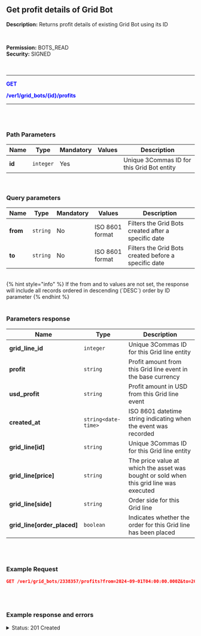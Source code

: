 ## Get profit details of Grid Bot<br>

**Description:** Returns profit details of existing Grid Bot using its ID<br>

<br>

**Permission:** BOTS_READ<br>
**Security:** SIGNED<br>
<br>
<br>

-------- 

<mark style="color:blue;background-color:white"> **GET**

<mark style="color:blue;background-color:white"> **/ver1/grid_bots/{id}/profits**

-------- 

<br>
<br>


### Path Parameters<br>

| Name | Type |	Mandatory |	Values	| Description|
|------|------|-----------|-----------------|------------|
|**id**  | `integer` | Yes |	| Unique 3Commas ID for this Grid Bot entity |

<br>

### Query parameters<br>

| Name | Type |	Mandatory |	Values	| Description|
|------|------|-----------|-----------------|------------|
|**from**  | `string` | No | ISO 8601 format	| Filters the Grid Bots created after a specific date |
|**to**  | `string` | No | ISO 8601 format	| Filters the Grid Bots created before a specific date |

<br>
{% hint style="info" %}
If the from and to values are not set, the response will include all records ordered in descending (`DESC`) order by ID parameter
{% endhint %}
<br>
<br>

### Parameters response<br>

| Name | Type | Description|
|------|------|-----------------|
|**grid_line_id**  | `integer` | Unique 3Commas ID for this Grid line entity |
|**profit**  | `string` | Profit amount from this Grid line event in the base currency |
|**usd_profit**  | `string` | Profit amount in USD from this Grid line event |
|**created_at**  | `string<date-time>` | ISO 8601 datetime string indicating when the event was recorded |
|**grid_line[id]**  | `string` | Unique 3Commas ID for this Grid line entity |
|**grid_line[price]**  | `string` | The price value at which the asset was bought or sold when this grid line was executed |
|**grid_line[side]**  | `string` | Order side for this Grid line |
|**grid_line[order_placed]**  | `boolean` | Indicates whether the order for this Grid line has been placed |
<br>
<br>

### Example Request<br>

```json
GET /ver1/grid_bots/2338357/profits?from=2024-09-01T04:00:00.000Z&to=2024-10-11T03:59:59.000Z
```
<br>
<br>

### Example response and errors<br>

<details>
<summary>Status: 201 Created</summary><br>

```json
[
    {
        "grid_line_id": 256470631,
        "profit": "0.5387463715614246",
        "usd_profit": "0.5387463715614246",
        "created_at": "2024-10-06T11:45:47.500Z",
        "grid_line": {
            "id": 256470631,
            "price": "0.022954",
            "side": "buy",
            "order_placed": false
        }
    },
    {
        "grid_line_id": 256439950,
        "profit": "0.2721254846234494",
        "usd_profit": "0.2721254846234494",
        "created_at": "2024-10-04T16:23:16.731Z",
        "grid_line": {
            "id": 256439950,
            "price": "0.022503",
            "side": "buy",
            "order_placed": false
        }
    },
    ...
]
```
